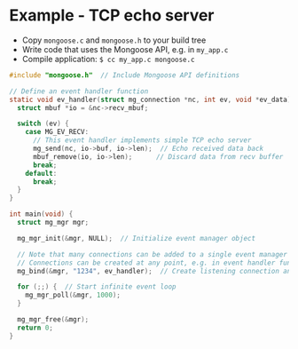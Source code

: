 # Example - TCP echo server

- Copy `mongoose.c` and `mongoose.h` to your build tree
- Write code that uses the Mongoose API, e.g. in `my_app.c`
- Compile application: `$ cc my_app.c mongoose.c`

```c
#include "mongoose.h"  // Include Mongoose API definitions

// Define an event handler function
static void ev_handler(struct mg_connection *nc, int ev, void *ev_data) {
  struct mbuf *io = &nc->recv_mbuf;

  switch (ev) {
    case MG_EV_RECV:
      // This event handler implements simple TCP echo server
      mg_send(nc, io->buf, io->len);  // Echo received data back
      mbuf_remove(io, io->len);      // Discard data from recv buffer
      break;
    default:
      break;
  }
}

int main(void) {
  struct mg_mgr mgr;

  mg_mgr_init(&mgr, NULL);  // Initialize event manager object

  // Note that many connections can be added to a single event manager
  // Connections can be created at any point, e.g. in event handler function
  mg_bind(&mgr, "1234", ev_handler);  // Create listening connection and add it to the event manager

  for (;;) {  // Start infinite event loop
    mg_mgr_poll(&mgr, 1000);
  }

  mg_mgr_free(&mgr);
  return 0;
}
```

